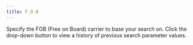 ```yaml
---
title: F.O.B
---
```



Specify the FOB (Free on Board) carrier to base your search on. Click  the drop-down button to view a history of previous search parameter values.
